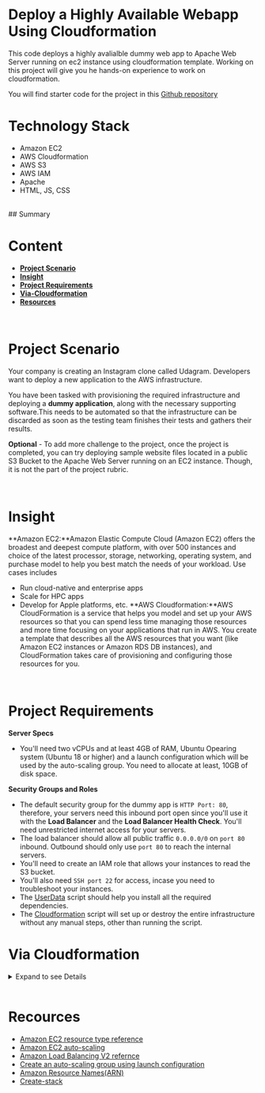 # Deploy a Highly Available Webapp Using Cloudformation
This code deploys a highly avalialble dummy web app to Apache Web Server running on ec2 instance using cloudformation template. Working on this project will give you he hands-on experience to work on cloudformation.

You will find starter code for the project in this [Github repository](https://github.com/udacity/nd9991-c2-Infrastructure-as-Code-v1)
<br>

# Technology Stack
* Amazon EC2
* AWS Cloudformation
* AWS S3
* AWS IAM
* Apache
* HTML, JS, CSS
<br>
## Summary
<br>

# Content
- [**Project Scenario**](#ps)
- [**Insight**](#ins)
- [**Project Requirements**](#pr)
- [**Via-Cloudformation**](#cfn)
- [**Resources**](#res)
<br>

# Project Scenario <a id='ps'></a>
Your company is creating an Instagram clone called Udagram. Developers want to deploy a new application to the AWS infrastructure.

You have been tasked with provisioning the required infrastructure and deploying a **dummy application**, along with the necessary supporting software.This needs to be automated so that the infrastructure can be discarded as soon as the testing team finishes their tests and gathers their results.

**Optional** - To add more challenge to the project, once the project is completed, you can try deploying sample website files located in a public S3 Bucket to the Apache Web Server running on an EC2 instance. Though, it is not the part of the project rubric.

<br>

# Insight <a id='ins'></a>
**Amazon EC2:**Amazon Elastic Compute Cloud (Amazon EC2) offers the broadest and deepest compute platform, with over 500 instances and choice of the latest processor, storage, networking, operating system, and purchase model to help you best match the needs of your workload. Use cases includes
- Run cloud-native and enterprise apps
- Scale for HPC apps
- Develop for Apple platforms, etc.
**AWS Cloudformation:**AWS CloudFormation is a service that helps you model and set up your AWS resources so that you can spend less time managing those resources and more time focusing on your applications that run in AWS. You create a template that describes all the AWS resources that you want (like Amazon EC2 instances or Amazon RDS DB instances), and CloudFormation takes care of provisioning and configuring those resources for you.
<br>

# Project Requirements <a id='pr'></a>
**Server Specs**
- You'll need two vCPUs and at least 4GB of RAM, Ubuntu Opearing system (Ubuntu 18 or higher) and a launch configuration which will be used by the auto-scaling group. You need to allocate at least, 10GB of disk space. 

**Security Groups and Roles**
- The default security group for the dummy app is `HTTP Port: 80`, therefore, your servers need this inbound port open since you'll use it with the **Load Balancer** and the **Load Balancer Health Check**. You'll need unrestricted internet access for your servers.
- The load balancer should allow all public traffic `0.0.0.0/0` on `port 80` inbound. Outbound should only use `port 80` to reach the internal servers.
- You'll need to create an IAM role that allows your instances to read the S3 bucket. 
- You'll also need `SSH port 22` for access, incase you need to troubleshoot your instances.
- The [UserData](./scripts/userdata.sh) script should help you install all the required dependencies.
- The [Cloudformation](./cfn_template/nested_stack.yaml) script will set up or destroy the entire infrastructure without any manual steps, other than running the script.


# Via Cloudformation <a id='cfn'></a>
<details>
<summary> Expand to see Details </summary>

- Run `aws configure` to set up your CLI
- Deploy this [CloudFormation template](./cfn_template/nested_stack.yaml) to AWS and save the outputs asn env variables. You can use the provided [`create-stack`](./scripts/create.sh) script

  export STACK_NAME=webapp
  ```

  ```
  aws cloudformation create-stack \
  --stack-name $STACK_NAME \
  --template-body file://cloudformation/template.yaml
  ```

- Describe the stack to get the outputs (Bucket name and url, CDN ID and domain name )

  - [`describe-stacks`](https://awscli.amazonaws.com/v2/documentation/api/latest/reference/cloudformation/describe-stacks.html)

  ```
  aws cloudformation describe-stacks --stack-name $STACK_NAME
  ```

  ```
  aws cloudformation describe-stacks --stack-name $STACK_NAME --query "Stacks[].Outputs"
  ```

  ```
  export BUCKET_NAME=$(aws cloudformation describe-stacks --stack-name $STACK_NAME --query "Stacks[*].Outputs[0].OutputValue" --output text)
  ```

  ```
  export CDN_ID=$(aws cloudformation describe-stacks --stack-name $STACK_NAME --query "Stacks[*].Outputs[1].OutputValue" --output text)
  ```

  ```
  export BUCKET_URL=$(aws cloudformation describe-stacks --stack-name $STACK_NAME --query "Stacks[*].Outputs[2].OutputValue" --output text)
  ```

  ```
  export CDN_DOMAIN=$(aws cloudformation describe-stacks --stack-name $STACK_NAME --query "Stacks[*].Outputs[3].OutputValue" --output text)
  ```

- Access the site via the cloudfromation URL under `Outputs`


- Clean Up & Delete All Resources
[`Delete-stack`](https://awscli.amazonaws.com/v2/documentation/api/latest/reference/cloudformation/delete-stack.html)

  ```bash
  #empty s3 bucket
  aws s3 rm s3://$BUCKET_NAME --recursive
  ```

  ```bash
  # delete-stack
  aws cloudformation delete-stack --stack-name $STACK_NAME
  ```

</details>
<br>

# Recources <a id='res'></a>
- [Amazon EC2 resource type reference](https://docs.aws.amazon.com/AWSCloudFormation/latest/UserGuide/AWS_EC2.html)
- [Amazon EC2 auto-scaling](https://docs.aws.amazon.com/AWSCloudFormation/latest/UserGuide/AWS_AutoScaling.html)
- [Amazon Load Balancing V2 refernce](https://docs.aws.amazon.com/AWSCloudFormation/latest/UserGuide/AWS_ElasticLoadBalancingV2.html)
- [Create an auto-scaling group using launch configuration](https://docs.aws.amazon.com/autoscaling/ec2/userguide/create-asg-launch-configuration.html)
- [Amazon Resource Names(ARN)](https://docs.aws.amazon.com/general/latest/gr/aws-arns-and-namespaces.html)
- [Create-stack](https://awscli.amazonaws.com/v2/documentation/api/latest/reference/cloudformation/create-stack.html)